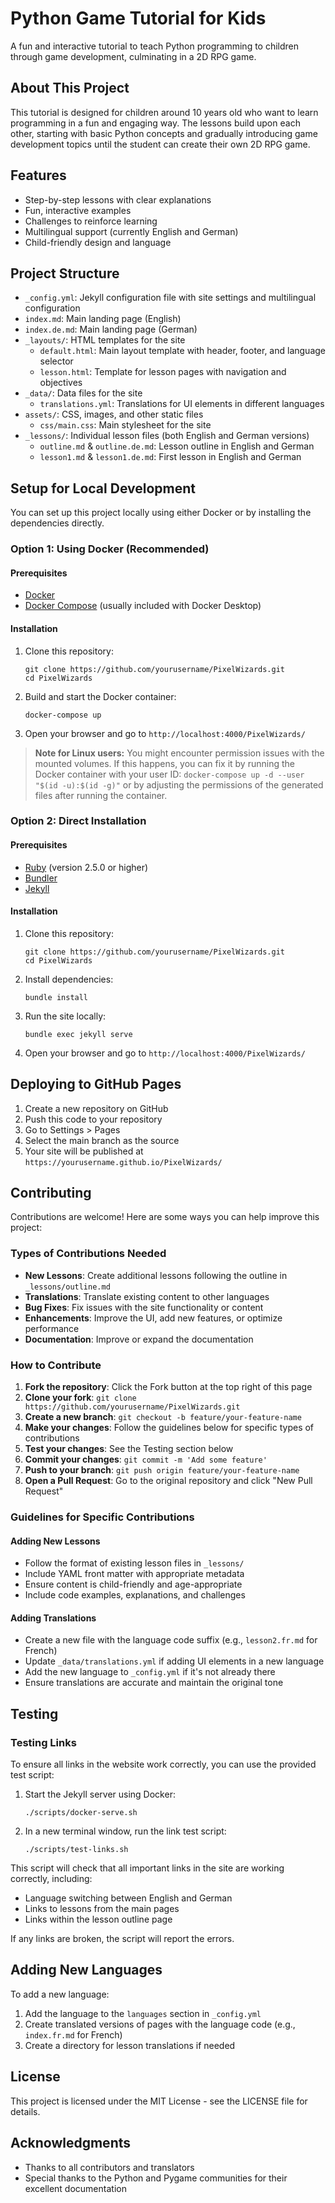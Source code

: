 # Python Game Tutorial for Kids

A fun and interactive tutorial to teach Python programming to children through game development, culminating in a 2D RPG game.

## About This Project

This tutorial is designed for children around 10 years old who want to learn programming in a fun and engaging way. The lessons build upon each other, starting with basic Python concepts and gradually introducing game development topics until the student can create their own 2D RPG game.

## Features

- Step-by-step lessons with clear explanations
- Fun, interactive examples
- Challenges to reinforce learning
- Multilingual support (currently English and German)
- Child-friendly design and language

## Project Structure

- `_config.yml`: Jekyll configuration file with site settings and multilingual configuration
- `index.md`: Main landing page (English)
- `index.de.md`: Main landing page (German)
- `_layouts/`: HTML templates for the site
  - `default.html`: Main layout template with header, footer, and language selector
  - `lesson.html`: Template for lesson pages with navigation and objectives
- `_data/`: Data files for the site
  - `translations.yml`: Translations for UI elements in different languages
- `assets/`: CSS, images, and other static files
  - `css/main.css`: Main stylesheet for the site
- `_lessons/`: Individual lesson files (both English and German versions)
  - `outline.md` & `outline.de.md`: Lesson outline in English and German
  - `lesson1.md` & `lesson1.de.md`: First lesson in English and German

## Setup for Local Development

You can set up this project locally using either Docker or by installing the dependencies directly.

### Option 1: Using Docker (Recommended)

#### Prerequisites

- [Docker](https://www.docker.com/get-started)
- [Docker Compose](https://docs.docker.com/compose/install/) (usually included with Docker Desktop)

#### Installation

1. Clone this repository:
   ```
   git clone https://github.com/yourusername/PixelWizards.git
   cd PixelWizards
   ```

2. Build and start the Docker container:
   ```
   docker-compose up
   ```

3. Open your browser and go to `http://localhost:4000/PixelWizards/`

> **Note for Linux users:** You might encounter permission issues with the mounted volumes. If this happens, you can fix it by running the Docker container with your user ID: `docker-compose up -d --user "$(id -u):$(id -g)"` or by adjusting the permissions of the generated files after running the container.

### Option 2: Direct Installation

#### Prerequisites

- [Ruby](https://www.ruby-lang.org/en/downloads/) (version 2.5.0 or higher)
- [Bundler](https://bundler.io/)
- [Jekyll](https://jekyllrb.com/docs/installation/)

#### Installation

1. Clone this repository:
   ```
   git clone https://github.com/yourusername/PixelWizards.git
   cd PixelWizards
   ```

2. Install dependencies:
   ```
   bundle install
   ```

3. Run the site locally:
   ```
   bundle exec jekyll serve
   ```

4. Open your browser and go to `http://localhost:4000/PixelWizards/`

## Deploying to GitHub Pages

1. Create a new repository on GitHub
2. Push this code to your repository
3. Go to Settings > Pages
4. Select the main branch as the source
5. Your site will be published at `https://yourusername.github.io/PixelWizards/`

## Contributing

Contributions are welcome! Here are some ways you can help improve this project:

### Types of Contributions Needed

- **New Lessons**: Create additional lessons following the outline in `_lessons/outline.md`
- **Translations**: Translate existing content to other languages
- **Bug Fixes**: Fix issues with the site functionality or content
- **Enhancements**: Improve the UI, add new features, or optimize performance
- **Documentation**: Improve or expand the documentation

### How to Contribute

1. **Fork the repository**: Click the Fork button at the top right of this page
2. **Clone your fork**: `git clone https://github.com/yourusername/PixelWizards.git`
3. **Create a new branch**: `git checkout -b feature/your-feature-name`
4. **Make your changes**: Follow the guidelines below for specific types of contributions
5. **Test your changes**: See the Testing section below
6. **Commit your changes**: `git commit -m 'Add some feature'`
7. **Push to your branch**: `git push origin feature/your-feature-name`
8. **Open a Pull Request**: Go to the original repository and click "New Pull Request"

### Guidelines for Specific Contributions

#### Adding New Lessons

- Follow the format of existing lesson files in `_lessons/`
- Include YAML front matter with appropriate metadata
- Ensure content is child-friendly and age-appropriate
- Include code examples, explanations, and challenges

#### Adding Translations

- Create a new file with the language code suffix (e.g., `lesson2.fr.md` for French)
- Update `_data/translations.yml` if adding UI elements in a new language
- Add the new language to `_config.yml` if it's not already there
- Ensure translations are accurate and maintain the original tone

## Testing

### Testing Links

To ensure all links in the website work correctly, you can use the provided test script:

1. Start the Jekyll server using Docker:
   ```
   ./scripts/docker-serve.sh
   ```

2. In a new terminal window, run the link test script:
   ```
   ./scripts/test-links.sh
   ```

This script will check that all important links in the site are working correctly, including:
- Language switching between English and German
- Links to lessons from the main pages
- Links within the lesson outline page

If any links are broken, the script will report the errors.

## Adding New Languages

To add a new language:

1. Add the language to the `languages` section in `_config.yml`
2. Create translated versions of pages with the language code (e.g., `index.fr.md` for French)
3. Create a directory for lesson translations if needed

## License

This project is licensed under the MIT License - see the LICENSE file for details.

## Acknowledgments

- Thanks to all contributors and translators
- Special thanks to the Python and Pygame communities for their excellent documentation
